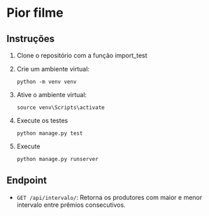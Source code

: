 # Pior filme

## Instruções

1. Clone o repositório com a função import_test

2. Crie um ambiente virtual:
    ```bash/cmd
    python -m venv venv
    
3. Ative o ambiente virtual:
    ```bash/cmd
    source venv\Scripts\activate

4.  Execute os testes
     ```bash/cmd
    python manage.py test  
    ```

5.  Execute 
     ```bash/cmd
    python manage.py runserver
    ```

## Endpoint

- `GET /api/intervalo/`: Retorna os produtores com maior e menor intervalo entre prêmios consecutivos.
